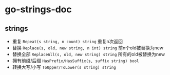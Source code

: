 # go-strings-doc

## strings

- 重复 `Repeat(s string, n count) string` 重复n次返回
- 替换 `Replace(s, old, new string, n int) string` 前n个old被替换为new
- 替换全部 `ReplaceAll(s, old, new string) string` 所有的old被替换为new
- 拥有前缀/后缀 `HasPrefix/HasSuffix(s, suffix string) bool `
- 转换大写/小写 `ToUpper/ToLower(s string) string`